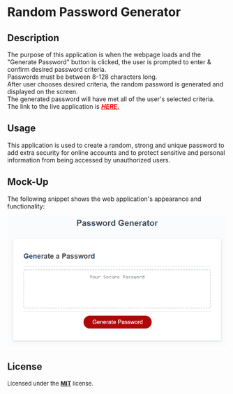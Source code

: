 # Random Password Generator

## Description

The purpose of this application is when the webpage loads and the "Generate Password" button is clicked, the user is prompted to enter & confirm desired password criteria.</br>
Passwords must be between 8-128 characters long.</br>
After user chooses desired criteria, the random password is generated and displayed on the screen.</br>
The generated password will have met all of the user's selected criteria.</br>
The link to the live application is  <a href="https://techmack92.github.io/random-password-generator/" style="color:red">***HERE.***</font></a></br>

## Usage

This application is used to create a random, strong and unique password to add extra security for online accounts and to protect sensitive and personal information from being accessed by unauthorized users.

## Mock-Up

The following snippet shows the web application's appearance and functionality:

![The Password Generator application displays a red button to generate a random password.](./Assets/pwgenerator.png)

## License

<font size="2"> Licensed under the <a href="https://github.com/techmack92/random-password-generator/main/LICENSE"> **MIT**</a> license.</font>
